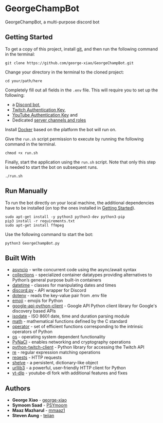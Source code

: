 # GeorgeChampBot

GeorgeChampBot, a multi-purpose discord bot

## Getting Started

To get a copy of this project, install [git](https://git-scm.com/), and then run the following command in the terminal:

```
git clone https://github.com/george-xiao/GeorgeChampBot.git
```

Change your directory in the terminal to the cloned project:

```
cd your/path/here
```

Completely fill out all fields in the `.env` file. This will require you to set up the following:
 - a [Discord bot](https://discordpy.readthedocs.io/en/stable/discord.html), 
 - [Twitch Authentication Key](https://dev.twitch.tv/docs/authentication/),
 - [YouTube Authentication Key](https://developers.google.com/youtube/registering_an_application) and
 - Dedicated [server channels and roles](https://discord.com/blog/starting-your-first-discord-server)

Install [Docker](https://docs.docker.com/engine/install/) based on the platform the bot will run on.

Give the `run.sh` script permission to execute by running the following command in the terminal.

```
chmod +x run.sh
```

Finally, start the application using the `run.sh` script. Note that only this step is needed to start the bot on subsequent runs.

```
./run.sh
```

## Run Manually

To run the bot directly on your local machine, the additional dependencies have to be installed (on top the ones installed in [Getting Started](#getting-started)).

```
sudo apt-get install -y python3 python3-dev python3-pip
pip3 install -r requirements.txt
sudo apt-get install ffmpeg
```

Use the following command to start the bot:

```
python3 GeorgeChampBot.py
```

## Built With

* [asyncio](https://docs.python.org/3/library/asyncio.html) - write concurrent code using the async/await syntax 
* [collections](https://docs.python.org/3/library/collections.html) - specialized container datatypes providing alternatives to Python’s general purpose built-in containers
* [datetime](https://docs.python.org/3/library/datetime.html) - classes for manipulating dates and times
* [discord.py](https://discordpy.readthedocs.io/en/latest/) - API wrapper for Discord
* [dotenv](https://pypi.org/project/python-dotenv/) - reads the key-value pair from .env file
* [emoji](https://pypi.org/project/emoji/) - emojis for Python
* [google-api-python-client](https://pypi.org/project/google-api-python-client/) - Google API Python client library for Google's discovery based APIs
* [isodate](https://pypi.org/project/isodate/) - ISO 8601 date, time and duration parsing module
* [math](https://docs.python.org/3/library/math.html) - mathematical functions defined by the C standard
* [operator](https://docs.python.org/3/library/operator.html) - set of efficient functions corresponding to the intrinsic operators of Python
* [os](https://docs.python.org/3/library/os.html) - operating system dependent functionality
* [PyNaCl](https://pypi.org/project/PyNaCl/) - enables networking and cryptography operations
* [python-twitch-client](https://python-twitch-client.readthedocs.io/en/latest/) - Python library for accessing the Twitch API
* [re](https://docs.python.org/3/library/re.html) - regular expression matching operations
* [reqests](https://requests.readthedocs.io/en/master/) - HTTP requests
* [shelve](https://docs.python.org/3/library/shelve.html) - a persistent, dictionary-like object
* [urllib3](https://pypi.org/project/urllib3/) - a powerful, user-friendly HTTP client for Python
* [yt-dlp](https://pypi.org/project/yt-dlp/) - youtube-dl fork with additional features and fixes

## Authors

* **George Xiao** - [george-xiao](https://github.com/george-xiao)
* **Symoom Saad** - [PSYmoom](https://github.com/PSYmoom)
* **Maaz Mazharul** - [mmaaz1](https://github.com/mmaaz1)
* **Steven Aung** - [teiian](https://github.com/teiian)

